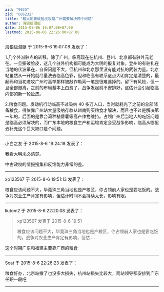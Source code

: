 ```yaml
---
aid: "9025"
zid: "606232"
title: "和大明撕破脸皮攻略广州需要解决两个问题"
author: 海狼级潜艇
date: 2015-08-06 19:07:08+07:00
lastmod: 2015-08-06 22:26:00+07:00
---
```


海狼级潜艇 于 2015-8-6 19:07:08 发表了：

1.几个外派驻点的转移。除了广州，临高现在在杭州、登州、北京都有驻外元老在。一旦撕破脸皮，这几个驻外机构都可能成为大明的报复对象。登州的有驻扎在当地的伏波军在，自保问题不大，但杭州和北京那里没有能对抗的武装力量。北京站虽然从一开始就尽量洗去临高色彩，但和临高有联系这点大明肯定是清楚的，最起码和当初进攻广州时高举那样被敲诈勒索一笔是很难逃掉的。留下有风险，但一旦全部撤离，之前的布局基本上白费了，战争发起前不安排好，这估计会引起临高内部的新一轮扯皮。

2.粮食问题。发动机行动临高不过吸纳 40 多万人口，当时就耗光了之前的全部储备粮食，得依靠广州站大量吸纳存款从越南购买粮食才解决，而且也不过是解决第一年的，后面的是靠台湾种植番薯等高产作物维持。占领广州后当地人的吃饭问题是临高必须解决的，而广东本地的粮食生产和运输肯定会受战争影响，临高从哪里去补充这个巨大缺口是个问题。

---

小白之友 于 2015-8-6 19:24:18 发表了：

我看大明未必清楚。

中古政权的情报搜集和反馈能力非常的差。

---

xp123567 于 2015-8-6 19:51:13 发表了：

粮食应该问题不大，毕竟珠三角当地也是产粮区，你占领前人家也是要吃饭的。战争对农业生产肯定有影响，但估计时间不会持续太长，影响有限。

---

liutom2 于 2015-8-6 22:20:08 发表了：

> xp123567 发表于 2015-8-6 19:51
>
> 粮食应该问题不大，毕竟珠三角当地也是产粮区，你占领前人家也是要吃饭的。战争对农业生产肯定有影响，但估 ...

这个时期广东和福建主要靠广西的粮食

---

Scat 于 2015-8-6 22:26:23 发表了：

粮食好办，北京站撤了也没多大损失，杭州站损失比较大，两站领导都安排到广东任职一段吧

---
